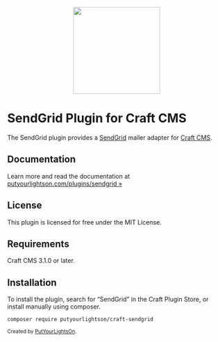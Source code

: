 <p align="center"><img width="200" src="src/icon.svg"></p>

# SendGrid Plugin for Craft CMS

The SendGrid plugin provides a [SendGrid](https://sendgrid.com/) mailer adapter for [Craft CMS](https://craftcms.com/).

## Documentation

Learn more and read the documentation at [putyourlightson.com/plugins/sendgrid »](https://putyourlightson.com/plugins/sendgrid)

## License

This plugin is licensed for free under the MIT License.

## Requirements

Craft CMS 3.1.0 or later.

## Installation

To install the plugin, search for “SendGrid” in the Craft Plugin Store, or install manually using composer.

```shell
composer require putyourlightson/craft-sendgrid
```

<small>Created by [PutYourLightsOn](https://putyourlightson.com/).</small>
